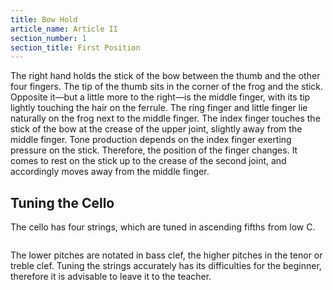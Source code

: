 ```yaml
---
title: Bow Hold
article_name: Article II
section_number: 1
section_title: First Position
---
```


The right hand holds the stick of the bow between the thumb and the other four fingers. The tip of the thumb sits in the corner of the frog and the stick. Opposite it—but a little more to the right—is the middle finger, with its tip lightly touching the hair on the ferrule. The ring finger and little finger lie naturally on the frog next to the middle finger. The index finger touches the stick of the bow at the crease of the upper joint, slightly away from the middle finger. Tone production depends on the index finger exerting pressure on the stick. Therefore, the position of the finger changes. It comes to rest on the stick up to the crease of the second joint, and accordingly moves away from the middle finger.

## Tuning the Cello

The cello has four strings, which are tuned in ascending fifths from low C.

![]()

The lower pitches are notated in bass clef, the higher pitches in the tenor or treble clef. Tuning the strings accurately has its difficulties for the beginner, therefore it is advisable to leave it to the teacher.
